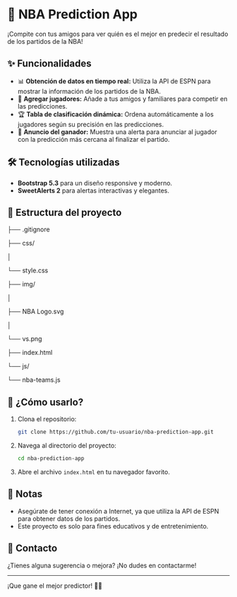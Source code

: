 # 🏀 NBA Prediction App  

¡Compite con tus amigos para ver quién es el mejor en predecir el resultado de los partidos de la NBA!  

## ✨ Funcionalidades  
- 📊 **Obtención de datos en tiempo real:** Utiliza la API de ESPN para mostrar la información de los partidos de la NBA.  
- 👥 **Agregar jugadores:** Añade a tus amigos y familiares para competir en las predicciones.  
- 🏆 **Tabla de clasificación dinámica:** Ordena automáticamente a los jugadores según su precisión en las predicciones.  
- 🎉 **Anuncio del ganador:** Muestra una alerta para anunciar al jugador con la predicción más cercana al finalizar el partido.  

## 🛠️ Tecnologías utilizadas  
- **Bootstrap 5.3** para un diseño responsive y moderno.  
- **SweetAlerts 2** para alertas interactivas y elegantes.  

## 📁 Estructura del proyecto  

├── .gitignore 

├── css/ 

│ 

└── style.css 

├── img/ 

│ 

├── NBA Logo.svg 

│ 

└── vs.png 

├── index.html 

└── js/ 

└── nba-teams.js


## 🚀 ¿Cómo usarlo?  
1. Clona el repositorio:  
    ```bash
    git clone https://github.com/tu-usuario/nba-prediction-app.git
    ```
2. Navega al directorio del proyecto:  
    ```bash
    cd nba-prediction-app
    ```
3. Abre el archivo `index.html` en tu navegador favorito.  

## 📌 Notas  
- Asegúrate de tener conexión a Internet, ya que utiliza la API de ESPN para obtener datos de los partidos.  
- Este proyecto es solo para fines educativos y de entretenimiento.  

## 📧 Contacto  
¿Tienes alguna sugerencia o mejora? ¡No dudes en contactarme!  

---

¡Que gane el mejor predictor! 🎉🔥

